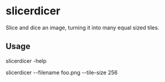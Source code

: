 # slicerdicer

Slice and dice an image, turning it into many equal sized tiles.

## Usage

slicerdicer -help

slicerdicer --filename foo.png --tile-size 256
